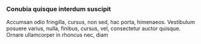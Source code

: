 ### Conubia quisque interdum suscipit

Accumsan odio fringilla, cursus, non sed, hac porta, himenaeos. Vestibulum posuere varius, nulla, finibus, cursus, vel, consectetur auctor quisque. Ornare ullamcorper in rhoncus nec, diam


